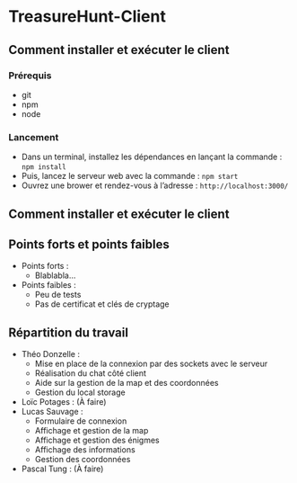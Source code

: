 # TreasureHunt-Client

## Comment installer et exécuter le client

### Prérequis
- git
- npm
- node

### Lancement
- Dans un terminal, installez les dépendances en lançant la commande :
`npm install`
- Puis, lancez le serveur web avec la commande :
`npm start`
- Ouvrez une brower et rendez-vous à l’adresse : 
`http://localhost:3000/`

## Comment installer et exécuter le client

## Points forts et points faibles

- Points forts :
	- Blablabla...
- Points faibles :
	- Peu de tests 
	- Pas de certificat et clés de cryptage

## Répartition du travail

- Théo Donzelle :
	- Mise en place de la connexion par des sockets avec le serveur
	- Réalisation du chat côté client
	- Aide sur la gestion de la map et des coordonnées
	- Gestion du local storage
- Loïc Potages :
	(À faire)
- Lucas Sauvage : 
	- Formulaire de connexion
	- Affichage et gestion de la map
	- Affichage et gestion des énigmes
	- Affichage des informations
	- Gestion des coordonnées
- Pascal Tung :
	(À faire)
